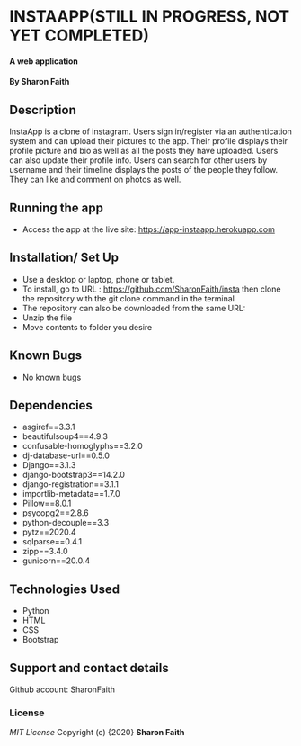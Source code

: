 #  INSTAAPP(STILL IN PROGRESS, NOT YET COMPLETED)
#### A web application
#### By **Sharon Faith**
## Description
InstaApp is a clone of instagram. Users sign in/register via an authentication system and can upload their pictures to the app. Their profile displays their profile picture and bio as well as all the posts they have uploaded. Users can also update their profile info. Users can search for other users by username and their timeline displays the posts of the people they follow. They can like and comment on photos as well.


## Running the app
*  Access the app at the live site: https://app-instaapp.herokuapp.com

## Installation/ Set Up
* Use a desktop or laptop, phone or tablet.
* To install, go to URL : https://github.com/SharonFaith/insta then clone the repository with the git clone command in the terminal
* The repository can also be downloaded from the same URL:
* Unzip the file
* Move contents to folder you desire



## Known Bugs
- No known bugs

## Dependencies
* asgiref==3.3.1
* beautifulsoup4==4.9.3
* confusable-homoglyphs==3.2.0
* dj-database-url==0.5.0
* Django==3.1.3
* django-bootstrap3==14.2.0
* django-registration==3.1.1
* importlib-metadata==1.7.0
* Pillow==8.0.1
* psycopg2==2.8.6
* python-decouple==3.3
* pytz==2020.4
* sqlparse==0.4.1
* zipp==3.4.0
* gunicorn==20.0.4

## Technologies Used

- Python
- HTML
- CSS
- Bootstrap

## Support and contact details
Github account: SharonFaith

### License
*MIT License*
Copyright (c) {2020} **Sharon Faith**
